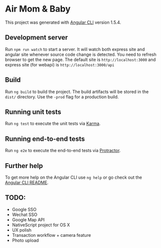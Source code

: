 # Air Mom & Baby

This project was generated with [Angular CLI](https://github.com/angular/angular-cli) version 1.5.4.

## Development server
Run `npm run watch` to start a server. It will watch both express site and angular site whenever source code change is detected. You need to refresh browser to get the new page. The default site is `http://localhost:3000` and express site (for webapi) is `http://localhost:3000/api`

## Build

Run `ng build` to build the project. The build artifacts will be stored in the `dist/` directory. Use the `-prod` flag for a production build.

## Running unit tests

Run `ng test` to execute the unit tests via [Karma](https://karma-runner.github.io).

## Running end-to-end tests

Run `ng e2e` to execute the end-to-end tests via [Protractor](http://www.protractortest.org/).

## Further help

To get more help on the Angular CLI use `ng help` or go check out the [Angular CLI README](https://github.com/angular/angular-cli/blob/master/README.md).

## TODO:

* Google SSO
* Wechat SSO
* Google Map API
* NativeScript project for OS X
* UX polish
* Transaction workflow + camera feature
* Photo upload
